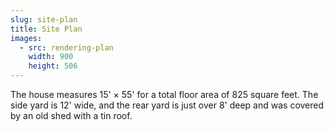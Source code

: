 ```yaml
---
slug: site-plan
title: Site Plan
images:
  - src: rendering-plan
    width: 900
    height: 506
---
```

The house measures 15' × 55' for a total floor area of 825 square feet. The side yard is 12' wide, and the rear yard is just over 8' deep and was covered by an old shed with a tin roof.